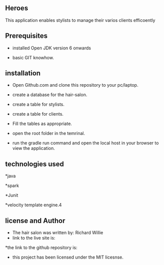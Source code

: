 ## Heroes 

This application enables stylists to manage their  varios clients efficoently

## Prerequisites

* installed Open JDK version 6 onwards

* basic GIT knowhow.

## installation

* Open Github.com and clone this repository to your pc/laptop.

* create a database for the hair-salon.

* create a table for stylists.

* create a table for clients.

* Fill the tables as appropriate.

* open the root folder in the temrinal.

* run the gradle run command and open the local host in your browser to view the application.

## technologies used 

*java

*spark

*Junit 

*velocity template engine.4

##  license and Author

* The hair salon was written by: Richard Willie 
* link to the live site is:

*the link to the github repository is:

* this project has been licensed under the MIT licesnse.









